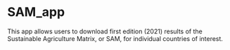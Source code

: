 # SAM_app
This app allows users to download first edition (2021) results of the Sustainable Agriculture Matrix, or SAM, for individual countries of interest. 
